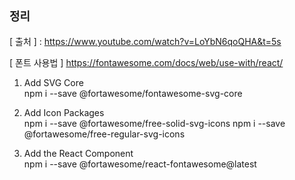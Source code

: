 ## `정리`

[ 출처 ] : https://www.youtube.com/watch?v=LoYbN6qoQHA&t=5s

[ 폰트 사용법 ]
https://fontawesome.com/docs/web/use-with/react/

1. Add SVG Core </br>
npm i --save @fortawesome/fontawesome-svg-core

2. Add Icon Packages </br>
npm i --save @fortawesome/free-solid-svg-icons
npm i --save @fortawesome/free-regular-svg-icons

3. Add the React Component </br>
npm i --save @fortawesome/react-fontawesome@latest
